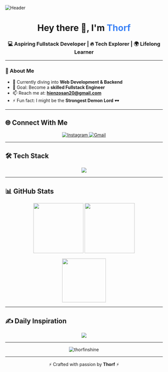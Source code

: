 <!-- Banner -->

![Header](https://i.pinimg.com/originals/37/4a/9c/374a9ce6182b7a8aafd8c6ea6b698ff3.gif)

<h1 align="center">Hey there 👋, I'm <span style="color:#3b82f6">Thorf</span></h1>
<h3 align="center">💻 Aspiring Fullstack Developer | 🔥 Tech Explorer | 🌍 Lifelong Learner</h3>

---

### 🚀 About Me

* 🌱 Currently diving into **Web Development & Backend**
* 🎯 Goal: Become a **skilled Fullstack Engineer**
* 📫 Reach me at: **[hienzosan20@gmail.com](mailto:hienzosan20@gmail.com)**
* ⚡ Fun fact: I might be the **Strongest Demon Lord** 🕶️

---

## 🌐 Connect With Me

<p align="center">
  <a href="https://instagram.com/muhakill" target="_blank">
    <img src="https://img.shields.io/badge/Instagram-%23FF0080.svg?style=for-the-badge&logo=instagram&logoColor=white" alt="Instagram"/>
  </a>
  <a href="mailto:hienzosan20@gmail.com" target="_blank">
    <img src="https://img.shields.io/badge/Gmail-%23D44638.svg?style=for-the-badge&logo=gmail&logoColor=white" alt="Gmail"/>
  </a>
</p>

---

## 🛠️ Tech Stack

<p align="center">
  <img src="https://skillicons.dev/icons?i=js,ts,java,python,html,css,bootstrap,react,nextjs,nodejs,linux" />
</p>

---

## 📊 GitHub Stats

<p align="center">
  <img src="https://github-readme-stats.vercel.app/api?username=thorfinshine&theme=tokyonight&hide_border=true&show_icons=true&count_private=true" height="160px"/>
  <img src="https://github-readme-streak-stats.herokuapp.com/?user=thorfinshine&theme=tokyonight&hide_border=true" height="160px"/>
</p>

<p align="center">
  <img src="https://github-readme-stats.vercel.app/api/top-langs/?username=thorfinshine&theme=tokyonight&hide_border=true&layout=compact" height="140px"/>
</p>

---

## ✍️ Daily Inspiration

<p align="center">
  <img src="https://quotes-github-readme.vercel.app/api?type=horizontal&theme=tokyonight" />
</p>

---

<p align="center">
  <img src="https://komarev.com/ghpvc/?username=thorfinshine&label=Profile%20views&color=0e75b6&style=flat" alt="thorfinshine" alt="Profile Views"/>
</p>

---

<p align="center">⚡ Crafted with passion by <b>Thorf</b> ⚡</p>
